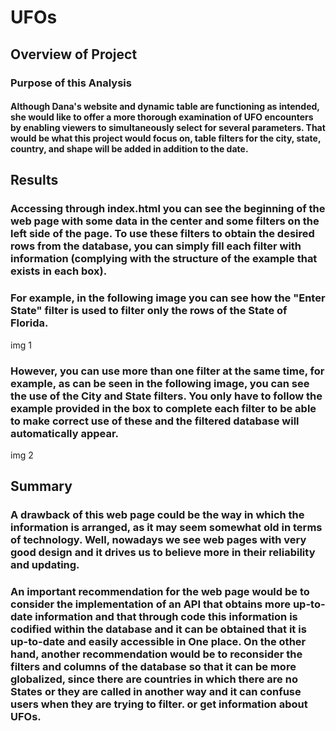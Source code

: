 # UFOs

## Overview of Project

### Purpose of this Analysis

#### Although Dana's website and dynamic table are functioning as intended, she would like to offer a more thorough examination of UFO encounters by enabling viewers to simultaneously select for several parameters. That would be what this project would focus on, table filters for the city, state, country, and shape will be added in addition to the date.

## Results

### Accessing through index.html you can see the beginning of the web page with some data in the center and some filters on the left side of the page. To use these filters to obtain the desired rows from the database, you can simply fill each filter with information (complying with the structure of the example that exists in each box).

### For example, in the following image you can see how the "Enter State" filter is used to filter only the rows of the State of Florida.

img 1

### However, you can use more than one filter at the same time, for example, as can be seen in the following image, you can see the use of the City and State filters. You only have to follow the example provided in the box to complete each filter to be able to make correct use of these and the filtered database will automatically appear.

img 2


## Summary

### A drawback of this web page could be the way in which the information is arranged, as it may seem somewhat old in terms of technology. Well, nowadays we see web pages with very good design and it drives us to believe more in their reliability and updating.

### An important recommendation for the web page would be to consider the implementation of an API that obtains more up-to-date information and that through code this information is codified within the database and it can be obtained that it is up-to-date and easily accessible in One place. On the other hand, another recommendation would be to reconsider the filters and columns of the database so that it can be more globalized, since there are countries in which there are no States or they are called in another way and it can confuse users when they are trying to filter. or get information about UFOs.
